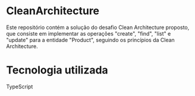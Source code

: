 # CleanArchitecture
Este repositório contém a solução do desafio Clean Architecture proposto, que consiste em implementar as operações "create", "find", "list" e "update" para a entidade "Product", seguindo os princípios da Clean Architecture.
# Tecnologia utilizada
TypeScript
